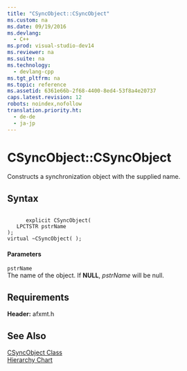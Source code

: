 ```yaml
---
title: "CSyncObject::CSyncObject"
ms.custom: na
ms.date: 09/19/2016
ms.devlang: 
  - C++
ms.prod: visual-studio-dev14
ms.reviewer: na
ms.suite: na
ms.technology: 
  - devlang-cpp
ms.tgt_pltfrm: na
ms.topic: reference
ms.assetid: 6361e66b-2f68-4400-8ed4-53f8a4e20737
caps.latest.revision: 12
robots: noindex,nofollow
translation.priority.ht: 
  - de-de
  - ja-jp
---
```

# CSyncObject::CSyncObject
Constructs a synchronization object with the supplied name.  
  
## Syntax  
  
```  
  
      explicit CSyncObject(  
   LPCTSTR pstrName   
);  
virtual ~CSyncObject( );  
```  
  
#### Parameters  
 `pstrName`  
 The name of the object. If **NULL**, *pstrName* will be null.  
  
## Requirements  
 **Header:** afxmt.h  
  
## See Also  
 [CSyncObject Class](../vs140/CSyncObject-Class.md)   
 [Hierarchy Chart](../vs140/Hierarchy-Chart.md)